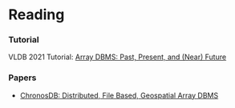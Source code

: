 # Reading

### Tutorial

VLDB 2021 Tutorial: [Array DBMS: Past, Present, and (Near) Future](http://vldb2021.gis.gg/)

### Papers

- [ChronosDB: Distributed, File Based, Geospatial Array DBMS](./ChronosDB-%20Distributed,%20File%20Based,%20Geospatial%20Array%20DBMS.pdf)